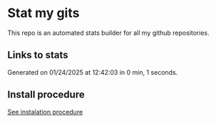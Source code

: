 # Stat my gits

This repo is an automated stats builder for all my github repositories.

## Links to stats


Generated on 01/24/2025 at 12:42:03 in 0 min, 1 seconds.

## Install procedure

[See instalation procedure](./src/install.md)
